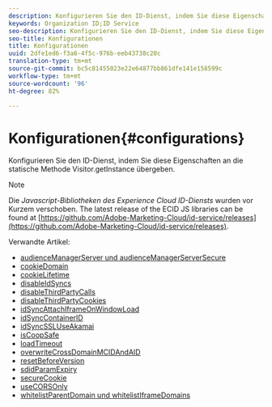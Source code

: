 ```yaml
---
description: Konfigurieren Sie den ID-Dienst, indem Sie diese Eigenschaften an die statische Methode Visitor.getInstance übergeben.
keywords: Organization ID;ID Service
seo-description: Konfigurieren Sie den ID-Dienst, indem Sie diese Eigenschaften an die statische Methode Visitor.getInstance übergeben.
seo-title: Konfigurationen
title: Konfigurationen
uuid: 2dfe1ed6-f3a6-4f5c-976b-eeb43738c20c
translation-type: tm+mt
source-git-commit: bc5c81455023e22e64877bb861dfe141e158599c
workflow-type: tm+mt
source-wordcount: '96'
ht-degree: 82%

---
```



# Konfigurationen{#configurations}

Konfigurieren Sie den ID-Dienst, indem Sie diese Eigenschaften an die statische Methode Visitor.getInstance übergeben.

>[!NOTE]
>
>Die *Javascript-Bibliotheken des Experience Cloud ID-Diensts* wurden vor Kurzem verschoben. The latest release of the ECID JS libraries can be found at [https://github.com/Adobe-Marketing-Cloud/id-service/releases](https://github.com/Adobe-Marketing-Cloud/id-service/releases).

Verwandte Artikel:

+ [audienceManagerServer und audienceManagerServerSecure](subdomain-config.md)
+ [cookieDomain](cookiedomain.md)
+ [cookieLifetime](cookielifetime.md)
+ [disableIdSyncs](disableidsync.md)
+ [disableThirdPartyCalls](disablethirdpartycalls.md)
+ [disableThirdPartyCookies](disable-cookies.md)
+ [idSyncAttachIframeOnWindowLoad](idsyncattachiframeonwindowload.md)
+ [idSyncContainerID](idsyncontainerid.md)
+ [idSyncSSLUseAkamai](idsyncssluseakamai.md)
+ [isCoopSafe](coopsafe.md)
+ [loadTimeout](loadtimeout.md)
+ [overwriteCrossDomainMCIDAndAID](overwrite-visitor-id.md)
+ [resetBeforeVersion](resetbeforeversion.md)
+ [sdidParamExpiry](sdidparamexpiry.md)
+ [secureCookie](securecookie.md)
+ [useCORSOnly](use-cors-only.md)
+ [whitelistParentDomain und whitelistIframeDomains](whitelistdomain.md)


